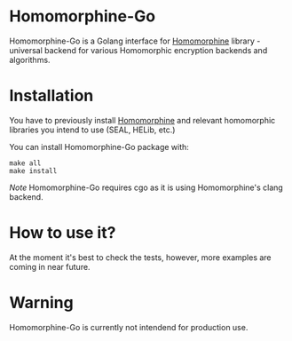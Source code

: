 # Homomorphine-Go
Homomorphine-Go is a Golang interface for [Homomorphine](https://github.com/caboom/homomorphine-go) library - universal backend for various Homomorphic encryption backends and algorithms.

# Installation
You have to previously install [Homomorphine](https://github.com/caboom/homomorphine-go) and relevant homomorphic libraries you intend to use (SEAL, HELib, etc.)

You can install Homomorphine-Go  package with:
```
make all
make install
```

*Note* Homomorphine-Go requires cgo as it is using Homomorphine's clang backend.

# How to use it?

At the moment it's best to check the tests, however, more examples are coming in near future.

# Warning 

Homomorphine-Go is currently not intendend for production use.
